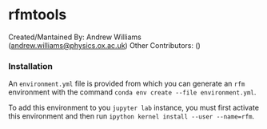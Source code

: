 rfmtools
==============================

Created/Mantained By: Andrew Williams (andrew.williams@physics.ox.ac.uk)
Other Contributors: ()

### Installation

An `environment.yml` file is provided from which you can generate an `rfm` environment with the command `conda env create --file environment.yml`. 

To add this environment to you `jupyter lab` instance, you must first activate this environment and then run `ipython kernel install --user --name=rfm`.

